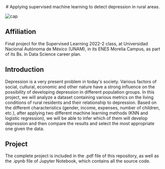<div style="text-align: center"> # Applying supervised machine learning to detect depression in rural areas. </div>

![cap](https://user-images.githubusercontent.com/69726163/180331508-33282feb-3274-4651-8928-cc627d438c2d.jpg)

## Affiliation
Final project for the Supervised Learning 2022-2 class, at Universidad Nacional Autónoma de México (UNAM), in its ENES Morelia Campus, as part of its Bs. in Data Science career plan.

## Introduction 
Depression is a very present problem in today's society. Various factors of social, cultural, economic and other nature have a strong influence on the possibility of developing depression in different population groups. In this project, we will analyze a dataset containing various metrics on the living conditions of rural residents and their relationship to depression. Based on the different characteristics (gender, income, expenses, number of children, etc.), after applying two different machine learning methods (KNN and logistic regression), we will be able to infer which of them will develop depression and then compare the results and select the most appropriate one given the data.


## Project

The complete project is included in the .pdf file of this repository, as well as the .ipynb file of Jupyter Notebook, which contains all the source code.
